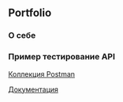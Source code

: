 ## Portfolio

### О себе

### Пример тестирование API
[Коллекция Postman](https://documenter.getpostman.com/view/27289013/2s93eYUBqg)

[Документация](https://docs.spacexdata.com/)
